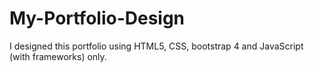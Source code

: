 # My-Portfolio-Design
I designed this portfolio using HTML5, CSS, bootstrap 4 and JavaScript (with frameworks) only.
